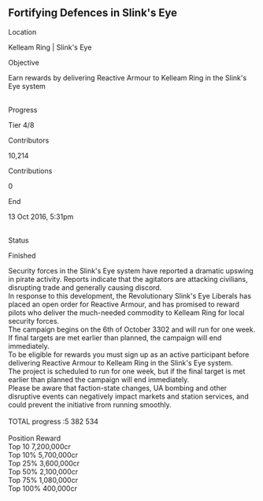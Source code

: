 ## Fortifying Defences in Slink\'s Eye

Location

Kelleam Ring \| Slink\'s Eye

Objective

Earn rewards by delivering Reactive Armour to Kelleam Ring in the
Slink\'s Eye system

\
Progress

Tier 4/8

Contributors

10,214

Contributions

0

End

13 Oct 2016, 5:31pm

\
Status

Finished

Security forces in the Slink\'s Eye system have reported a dramatic
upswing in pirate activity. Reports indicate that the agitators are
attacking civilians, disrupting trade and generally causing discord.\
In response to this development, the Revolutionary Slink\'s Eye Liberals
has placed an open order for Reactive Armour, and has promised to reward
pilots who deliver the much-needed commodity to Kelleam Ring for local
security forces.\
The campaign begins on the 6th of October 3302 and will run for one
week. If final targets are met earlier than planned, the campaign will
end immediately.\
To be eligible for rewards you must sign up as an active participant
before delivering Reactive Armour to Kelleam Ring in the Slink\'s Eye
system.\
The project is scheduled to run for one week, but if the final target is
met earlier than planned the campaign will end immediately.\
Please be aware that faction-state changes, UA bombing and other
disruptive events can negatively impact markets and station services,
and could prevent the initiative from running smoothly.\
\
TOTAL progress :5 382 534\
\
Position Reward\
Top 10 7,200,000cr\
Top 10% 5,700,000cr\
Top 25% 3,600,000cr\
Top 50% 2,100,000cr\
Top 75% 1,080,000cr\
Top 100% 400,000cr

